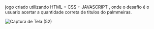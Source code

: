 jogo criado utilizando HTML + CSS + JAVASCRIPT , onde o desafio é o usuario acertar a quantidade correta de titulos do palmmeiras.

![Captura de Tela (52)](https://github.com/LucDev0001/js-game/assets/156922180/ce938bcd-5af2-4348-8b17-f96d8e22cfd4)
